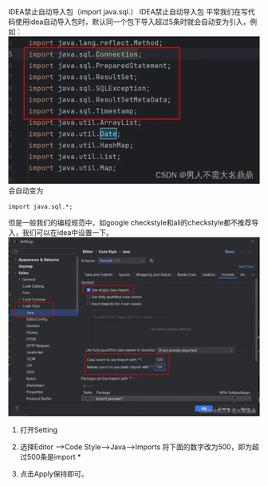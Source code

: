 IDEA禁止自动导入包（import java.sql.）
IDEA禁止自动导入包
平常我们在写代码使用idea自动导入包时，默认同一个包下导入超过5条时就会自动变为引入，例如：
![img.png](img.png)
会自动变为
```
import java.sql.*;
```
但是一般我们的编程规范中，如google checkstyle和ali的checkstyle都不推荐导入，我们可以在idea中设置一下。
![img_1.png](img_1.png)
1. 打开Setting
2. 选择Editor -->Code Style–>Java–>Imports
   将下面的数字改为500，即为超过500条是import *


2. 点击Apply保持即可。

